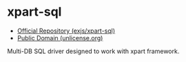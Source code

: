 xpart-sql
=========

  * [Official Repository (exjs/xpart-sql)](https://github.com/exjs/xpart-sql)
  * [Public Domain (unlicense.org)](http://unlicense.org)

Multi-DB SQL driver designed to work with xpart framework.
